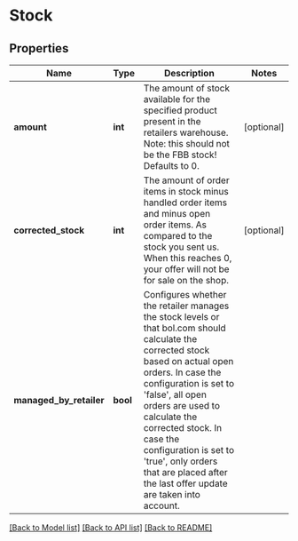 # Stock

## Properties
Name | Type | Description | Notes
------------ | ------------- | ------------- | -------------
**amount** | **int** | The amount of stock available for the specified product present in the retailers warehouse. Note: this should not be the FBB stock! Defaults to 0. | [optional] 
**corrected_stock** | **int** | The amount of order items in stock minus handled order items and minus open order items. As compared to the stock you sent us. When this reaches 0, your offer will not be for sale on the shop. | [optional] 
**managed_by_retailer** | **bool** | Configures whether the retailer manages the stock levels or that bol.com should calculate the corrected stock based on actual open orders. In case the configuration is set to &#x27;false&#x27;, all open orders are used to calculate the corrected stock. In case the configuration is set to &#x27;true&#x27;, only orders that are placed after the last offer update are taken into account. | 

[[Back to Model list]](../../README.md#documentation-for-models) [[Back to API list]](../../README.md#documentation-for-api-endpoints) [[Back to README]](../../README.md)

